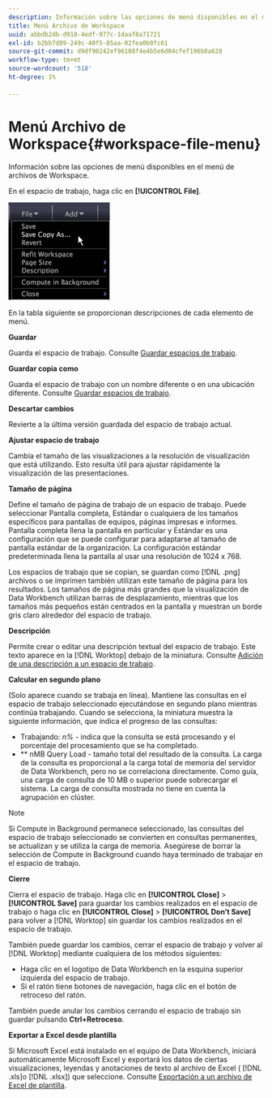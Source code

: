 ```yaml
---
description: Información sobre las opciones de menú disponibles en el menú de archivos de Workspace.
title: Menú Archivo de Workspace
uuid: abbdb2db-d918-4edf-977c-1daaf8a71721
exl-id: b2bb7d89-249c-40f5-85aa-02fea0b0fc61
source-git-commit: d9df90242ef96188f4e4b5e6d04cfef196b0a628
workflow-type: tm+mt
source-wordcount: '518'
ht-degree: 1%

---
```


# Menú Archivo de Workspace{#workspace-file-menu}

Información sobre las opciones de menú disponibles en el menú de archivos de Workspace.

En el espacio de trabajo, haga clic en **[!UICONTROL File]**.

![](assets/mnu_file.png)

En la tabla siguiente se proporcionan descripciones de cada elemento de menú.

**Guardar**

Guarda el espacio de trabajo. Consulte [Guardar espacios de trabajo](../../../home/c-get-started/c-work-worksp/c-save-wksp.md#concept-e0c34e75cc194e57bd02d1f02316a606).

**Guardar copia como**

Guarda el espacio de trabajo con un nombre diferente o en una ubicación diferente. Consulte [Guardar espacios de trabajo](../../../home/c-get-started/c-work-worksp/c-save-wksp.md#concept-e0c34e75cc194e57bd02d1f02316a606).

**Descartar cambios**

Revierte a la última versión guardada del espacio de trabajo actual.

**Ajustar espacio de trabajo**

Cambia el tamaño de las visualizaciones a la resolución de visualización que está utilizando. Esto resulta útil para ajustar rápidamente la visualización de las presentaciones.

**Tamaño de página**

Define el tamaño de página de trabajo de un espacio de trabajo. Puede seleccionar Pantalla completa, Estándar o cualquiera de los tamaños específicos para pantallas de equipos, páginas impresas e informes. Pantalla completa llena la pantalla en particular y Estándar es una configuración que se puede configurar para adaptarse al tamaño de pantalla estándar de la organización. La configuración estándar predeterminada llena la pantalla al usar una resolución de 1024 x 768.

Los espacios de trabajo que se copian, se guardan como [!DNL .png] archivos o se imprimen también utilizan este tamaño de página para los resultados. Los tamaños de página más grandes que la visualización de Data Workbench utilizan barras de desplazamiento, mientras que los tamaños más pequeños están centrados en la pantalla y muestran un borde gris claro alrededor del espacio de trabajo.

**Descripción**

Permite crear o editar una descripción textual del espacio de trabajo. Este texto aparece en la [!DNL Worktop] debajo de la miniatura. Consulte [Adición de una descripción a un espacio de trabajo](../../../home/c-get-started/c-work-worksp/t-add-wksp-desc.md#task-163734487e8848dfa0a4d8da6323a963).

**Calcular en segundo plano**

(Solo aparece cuando se trabaja en línea). Mantiene las consultas en el espacio de trabajo seleccionado ejecutándose en segundo plano mientras continúa trabajando. Cuando se selecciona, la miniatura muestra la siguiente información, que indica el progreso de las consultas:

* Trabajando: *n%* - indica que la consulta se está procesando y el porcentaje del procesamiento que se ha completado.
* ** nMB Query Load - tamaño total del resultado de la consulta. La carga de la consulta es proporcional a la carga total de memoria del servidor de Data Workbench, pero no se correlaciona directamente. Como guía, una carga de consulta de 10 MB o superior puede sobrecargar el sistema. La carga de consulta mostrada no tiene en cuenta la agrupación en clúster.

>[!NOTE]
>
>Si Compute in Background permanece seleccionado, las consultas del espacio de trabajo seleccionado se convierten en consultas permanentes, se actualizan y se utiliza la carga de memoria. Asegúrese de borrar la selección de Compute in Background cuando haya terminado de trabajar en el espacio de trabajo.

**Cierre**

Cierra el espacio de trabajo. Haga clic en **[!UICONTROL Close]** > **[!UICONTROL Save]** para guardar los cambios realizados en el espacio de trabajo o haga clic en **[!UICONTROL Close]** > **[!UICONTROL Don’t Save]** para volver a [!DNL Worktop] sin guardar los cambios realizados en el espacio de trabajo.

También puede guardar los cambios, cerrar el espacio de trabajo y volver al [!DNL Worktop] mediante cualquiera de los métodos siguientes:

* Haga clic en el logotipo de Data Workbench en la esquina superior izquierda del espacio de trabajo.
* Si el ratón tiene botones de navegación, haga clic en el botón de retroceso del ratón.

También puede anular los cambios cerrando el espacio de trabajo sin guardar pulsando **Ctrl+Retroceso**.

**Exportar a Excel desde plantilla**

Si Microsoft Excel está instalado en el equipo de Data Workbench, iniciará automáticamente Microsoft Excel y exportará los datos de ciertas visualizaciones, leyendas y anotaciones de texto al archivo de Excel ( [!DNL .xls]o [!DNL .xlsx]) que seleccione. Consulte [Exportación a un archivo de Excel de plantilla](../../../home/c-get-started/c-work-worksp/c-ex-wksp.md#section-814772929ca64cf6b92b89d3fdd02302).
